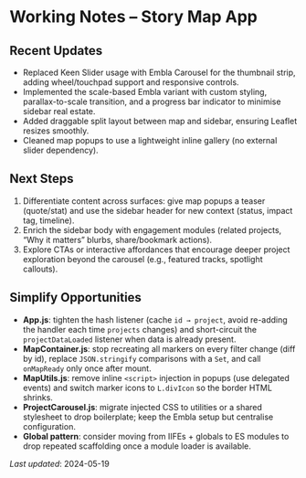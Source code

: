 # Working Notes – Story Map App

## Recent Updates
- Replaced Keen Slider usage with Embla Carousel for the thumbnail strip, adding wheel/touchpad support and responsive controls.
- Implemented the scale-based Embla variant with custom styling, parallax-to-scale transition, and a progress bar indicator to minimise sidebar real estate.
- Added draggable split layout between map and sidebar, ensuring Leaflet resizes smoothly.
- Cleaned map popups to use a lightweight inline gallery (no external slider dependency).

## Next Steps
1. Differentiate content across surfaces: give map popups a teaser (quote/stat) and use the sidebar header for new context (status, impact tag, timeline).
2. Enrich the sidebar body with engagement modules (related projects, “Why it matters” blurbs, share/bookmark actions).
3. Explore CTAs or interactive affordances that encourage deeper project exploration beyond the carousel (e.g., featured tracks, spotlight callouts).

## Simplify Opportunities
- **App.js**: tighten the hash listener (cache `id → project`, avoid re-adding the handler each time `projects` changes) and short-circuit the `projectDataLoaded` listener when data is already present.
- **MapContainer.js**: stop recreating all markers on every filter change (diff by id), replace `JSON.stringify` comparisons with a `Set`, and call `onMapReady` only once after mount.
- **MapUtils.js**: remove inline `<script>` injection in popups (use delegated events) and switch marker icons to `L.divIcon` so the border HTML shrinks.
- **ProjectCarousel.js**: migrate injected CSS to utilities or a shared stylesheet to drop boilerplate; keep the Embla setup but centralise configuration.
- **Global pattern**: consider moving from IIFEs + globals to ES modules to drop repeated scaffolding once a module loader is available.

_Last updated_: 2024-05-19
